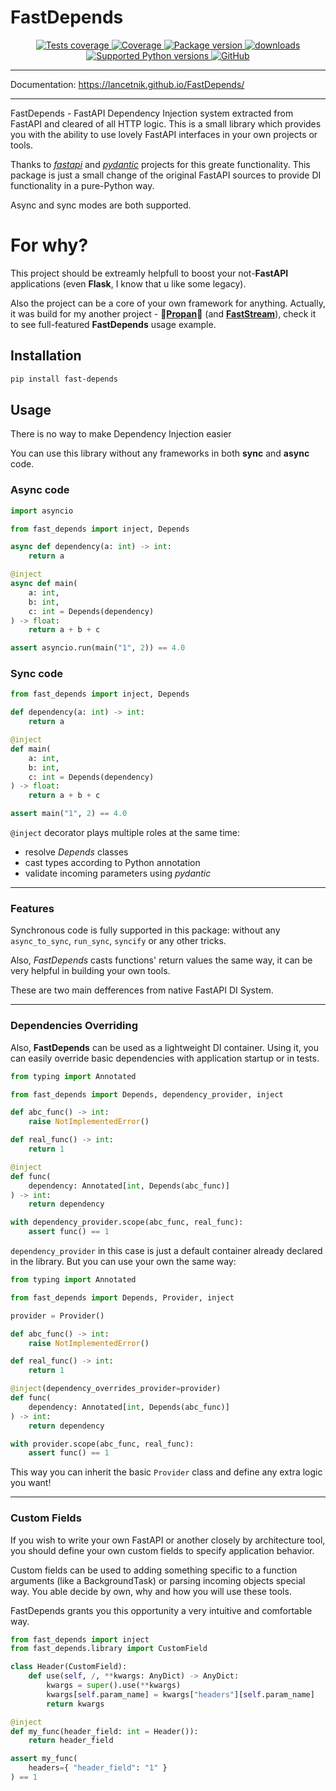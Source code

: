# FastDepends

<p align="center">
    <a href="https://github.com/Lancetnik/FastDepends/actions/workflows/tests.yml" target="_blank">
        <img src="https://github.com/Lancetnik/FastDepends/actions/workflows/tests.yml/badge.svg" alt="Tests coverage"/>
    </a>
    <a href="https://coverage-badge.samuelcolvin.workers.dev/redirect/lancetnik/fastdepends" target="_blank">
        <img src="https://coverage-badge.samuelcolvin.workers.dev/lancetnik/fastdepends.svg" alt="Coverage">
    </a>
    <a href="https://pypi.org/project/fast-depends" target="_blank">
        <img src="https://img.shields.io/pypi/v/fast-depends?label=pypi%20package" alt="Package version">
    </a>
    <a href="https://pepy.tech/project/fast-depends" target="_blank">
        <img src="https://static.pepy.tech/personalized-badge/fast-depends?period=month&units=international_system&left_color=grey&right_color=blue" alt="downloads"/>
    </a>
    <br/>
    <a href="https://pypi.org/project/fast-depends" target="_blank">
        <img src="https://img.shields.io/pypi/pyversions/fast-depends.svg" alt="Supported Python versions">
    </a>
    <a href="https://github.com/Lancetnik/FastDepends/blob/main/LICENSE" target="_blank">
        <img alt="GitHub" src="https://img.shields.io/github/license/Lancetnik/FastDepends?color=%23007ec6">
    </a>
</p>

---

Documentation: https://lancetnik.github.io/FastDepends/

---

FastDepends - FastAPI Dependency Injection system extracted from FastAPI and cleared of all HTTP logic.
This is a small library which provides you with the ability to use lovely FastAPI interfaces in your own
projects or tools.

Thanks to [*fastapi*](https://fastapi.tiangolo.com/) and [*pydantic*](https://docs.pydantic.dev/) projects for this
greate functionality. This package is just a small change of the original FastAPI sources to provide DI functionality in a pure-Python way.

Async and sync modes are both supported.

# For why?

This project should be extreamly helpfull to boost your not-**FastAPI** applications (even **Flask**, I know that u like some legacy).

Also the project can be a core of your own framework for anything. Actually, it was build for my another project - :rocket:[**Propan**](https://github.com/Lancetnik/Propan):rocket: (and [**FastStream**](https://github.com/airtai/faststream)), check it to see full-featured **FastDepends** usage example.

## Installation

```bash
pip install fast-depends
```

## Usage

There is no way to make Dependency Injection easier

You can use this library without any frameworks in both **sync** and **async** code.

### Async code

```python
import asyncio

from fast_depends import inject, Depends

async def dependency(a: int) -> int:
    return a

@inject
async def main(
    a: int,
    b: int,
    c: int = Depends(dependency)
) -> float:
    return a + b + c

assert asyncio.run(main("1", 2)) == 4.0
```

### Sync code

```python
from fast_depends import inject, Depends

def dependency(a: int) -> int:
    return a

@inject
def main(
    a: int,
    b: int,
    c: int = Depends(dependency)
) -> float:
    return a + b + c

assert main("1", 2) == 4.0
```

`@inject` decorator plays multiple roles at the same time:

* resolve *Depends* classes
* cast types according to Python annotation
* validate incoming parameters using *pydantic*

---

### Features

Synchronous code is fully supported in this package: without any `async_to_sync`, `run_sync`, `syncify` or any other tricks.

Also, *FastDepends* casts functions' return values the same way, it can be very helpful in building your own tools.

These are two main defferences from native FastAPI DI System.

---

### Dependencies Overriding

Also, **FastDepends** can be used as a lightweight DI container. Using it, you can easily override basic dependencies with application startup or in tests.

```python
from typing import Annotated

from fast_depends import Depends, dependency_provider, inject

def abc_func() -> int:
    raise NotImplementedError()

def real_func() -> int:
    return 1

@inject
def func(
    dependency: Annotated[int, Depends(abc_func)]
) -> int:
    return dependency

with dependency_provider.scope(abc_func, real_func):
    assert func() == 1
```

`dependency_provider` in this case is just a default container already declared in the library. But you can use your own the same way:

```python
from typing import Annotated

from fast_depends import Depends, Provider, inject

provider = Provider()

def abc_func() -> int:
    raise NotImplementedError()

def real_func() -> int:
    return 1

@inject(dependency_overrides_provider=provider)
def func(
    dependency: Annotated[int, Depends(abc_func)]
) -> int:
    return dependency

with provider.scope(abc_func, real_func):
    assert func() == 1
```

This way you can inherit the basic `Provider` class and define any extra logic you want!

---

### Custom Fields

If you wish to write your own FastAPI or another closely by architecture tool, you should define your own custom fields to specify application behavior.

Custom fields can be used to adding something specific to a function arguments (like a BackgroundTask) or parsing incoming objects special way. You able decide by own, why and how you will use these tools.

FastDepends grants you this opportunity a very intuitive and comfortable way.

```python
from fast_depends import inject
from fast_depends.library import CustomField

class Header(CustomField):
    def use(self, /, **kwargs: AnyDict) -> AnyDict:
        kwargs = super().use(**kwargs)
        kwargs[self.param_name] = kwargs["headers"][self.param_name]
        return kwargs

@inject
def my_func(header_field: int = Header()):
    return header_field

assert my_func(
    headers={ "header_field": "1" }
) == 1
```
